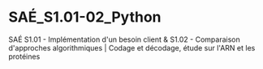 ﻿# SAÉ_S1.01-02_Python
SAÉ S1.01 - Implémentation d'un besoin client & S1.02 - Comparaison d'approches algorithmiques | Codage et décodage, étude sur l'ARN et les protéines
